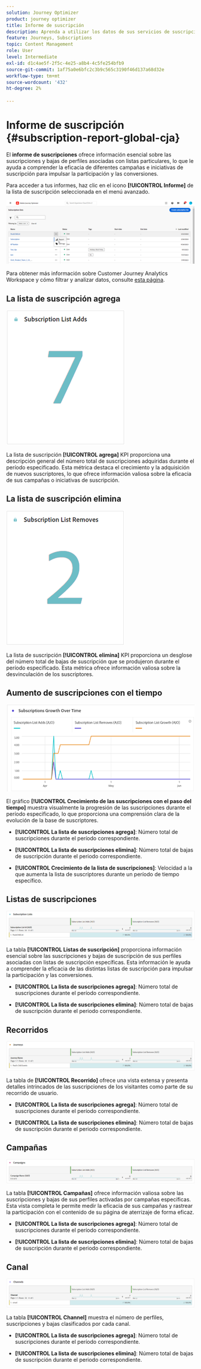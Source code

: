 ```yaml
---
solution: Journey Optimizer
product: journey optimizer
title: Informe de suscripción
description: Aprenda a utilizar los datos de sus servicios de suscripción con el informe Suscripción
feature: Journeys, Subscriptions
topic: Content Management
role: User
level: Intermediate
exl-id: d1c4ae5f-2f5c-4e25-a8b4-4c5fe254bfb9
source-git-commit: 1af75a0e6bfc2c3b9c565c3190f46d137a68d32e
workflow-type: tm+mt
source-wordcount: '432'
ht-degree: 2%

---
```


# Informe de suscripción {#subscription-report-global-cja}

El **informe de suscripciones** ofrece información esencial sobre las suscripciones y bajas de perfiles asociadas con listas particulares, lo que le ayuda a comprender la eficacia de diferentes campañas e iniciativas de suscripción para impulsar la participación y las conversiones.

Para acceder a tus informes, haz clic en el icono **[!UICONTROL Informe]** de la lista de suscripción seleccionada en el menú avanzado.

![](assets/cja-sub-access.png)

Para obtener más información sobre Customer Journey Analytics Workspace y cómo filtrar y analizar datos, consulte [esta página](https://experienceleague.adobe.com/es/docs/analytics-platform/using/cja-workspace/home).

## La lista de suscripción agrega

![](assets/cja-sub-add.png)

La lista de suscripción **[!UICONTROL agrega]** KPI proporciona una descripción general del número total de suscripciones adquiridas durante el período especificado. Esta métrica destaca el crecimiento y la adquisición de nuevos suscriptores, lo que ofrece información valiosa sobre la eficacia de sus campañas o iniciativas de suscripción.

## La lista de suscripción elimina

![](assets/cja-sub-add-remove.png)

La lista de suscripción **[!UICONTROL elimina]** KPI proporciona un desglose del número total de bajas de suscripción que se produjeron durante el período especificado. Esta métrica ofrece información valiosa sobre la desvinculación de los suscriptores.

## Aumento de suscripciones con el tiempo

![](assets/cja-sub-growth.png)

El gráfico **[!UICONTROL Crecimiento de las suscripciones con el paso del tiempo]** muestra visualmente la progresión de las suscripciones durante el período especificado, lo que proporciona una comprensión clara de la evolución de la base de suscriptores.

* **[!UICONTROL La lista de suscripciones agrega]**: Número total de suscripciones durante el período correspondiente.

* **[!UICONTROL La lista de suscripciones elimina]**: Número total de bajas de suscripción durante el periodo correspondiente.

* **[!UICONTROL Crecimiento de la lista de suscripciones]**: Velocidad a la que aumenta la lista de suscriptores durante un período de tiempo específico.

## Listas de suscripciones

![](assets/cja-sub-lists.png)

La tabla **[!UICONTROL Listas de suscripción]** proporciona información esencial sobre las suscripciones y bajas de suscripción de sus perfiles asociadas con listas de suscripción específicas. Esta información le ayuda a comprender la eficacia de las distintas listas de suscripción para impulsar la participación y las conversiones.

* **[!UICONTROL La lista de suscripciones agrega]**: Número total de suscripciones durante el período correspondiente.

* **[!UICONTROL La lista de suscripciones elimina]**: Número total de bajas de suscripción durante el periodo correspondiente.

## Recorridos

![](assets/cja-sub-journeys.png)

La tabla de **[!UICONTROL Recorrido]** ofrece una vista extensa y presenta detalles intrincados de las suscripciones de los visitantes como parte de su recorrido de usuario.

* **[!UICONTROL La lista de suscripciones agrega]**: Número total de suscripciones durante el período correspondiente.

* **[!UICONTROL La lista de suscripciones elimina]**: Número total de bajas de suscripción durante el periodo correspondiente.

## Campañas

![](assets/cja-sub-campaigns.png)

La tabla **[!UICONTROL Campañas]** ofrece información valiosa sobre las suscripciones y bajas de sus perfiles activadas por campañas específicas. Esta vista completa le permite medir la eficacia de sus campañas y rastrear la participación con el contenido de su página de aterrizaje de forma eficaz.

* **[!UICONTROL La lista de suscripciones agrega]**: Número total de suscripciones durante el período correspondiente.

* **[!UICONTROL La lista de suscripciones elimina]**: Número total de bajas de suscripción durante el periodo correspondiente.

## Canal

![](assets/cja-sub-channels.png)

La tabla **[!UICONTROL Channel]** muestra el número de perfiles, suscripciones y bajas clasificados por cada canal.

* **[!UICONTROL La lista de suscripciones agrega]**: Número total de suscripciones durante el período correspondiente.

* **[!UICONTROL La lista de suscripciones elimina]**: Número total de bajas de suscripción durante el periodo correspondiente.
